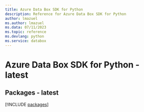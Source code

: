 ```yaml
---
title: Azure Data Box SDK for Python
description: Reference for Azure Data Box SDK for Python
author: lmazuel
ms.author: lmazuel
ms.data: 07/11/2023
ms.topic: reference
ms.devlang: python
ms.service: databox
---
```

# Azure Data Box SDK for Python - latest
## Packages - latest
[!INCLUDE [packages](data-box-index.md)]